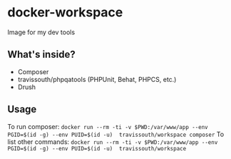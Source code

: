 # docker-workspace
Image for my dev tools

## What's inside?
 - Composer
 - travissouth/phpqatools (PHPUnit, Behat, PHPCS, etc.)
 - Drush

## Usage
To run composer:
    `docker run --rm -ti -v $PWD:/var/www/app --env PGID=$(id -g) --env PUID=$(id -u)  travissouth/workspace composer`
To list other commands:
    `docker run --rm -ti -v $PWD:/var/www/app --env PGID=$(id -g) --env PUID=$(id -u)  travissouth/workspace`
